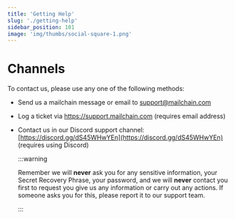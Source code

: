 ```yaml
---
title: 'Getting Help'
slug: './getting-help'
sidebar_position: 101
image: 'img/thumbs/social-square-1.png'
---
```


# Channels

To contact us, please use any one of the following methods:

-   Send us a mailchain message or email to support@mailchain.com
-   Log a ticket via https://support.mailchain.com (requires email address)
-   Contact us in our Discord support channel: [https://discord.gg/dS45WHwYEn](https://discord.gg/dS45WHwYEn) (requires using Discord)

    :::warning

    Remember we will **never** ask you for any sensitive information, your Secret Recovery Phrase, your password, and we will **never** contact you first to request you give us any information or carry out any actions. If someone asks you for this, please report it to our support team.

    :::
